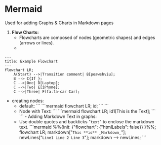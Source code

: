 # Mermaid
Used for adding Graphs & Charts in Markdown pages

1. __Flow Charts:__
   - Flowcharts are composed of nodes (geometric shapes) and edges (arrows or lines).
   - 
```mermaid
---
title: Example Flowchart
---
flowchart LR;
    A(Start) -->|Transition comment| B[poawshviu];
    B --> C{If };
    C -->|One| D[Laptop];
    C -->|Two| E[iPhone];
    C -->|Three| F[fa:fa-car Car];
```
   - creating nodes:
     - default:
       \```
       \```mermaid
           flowchart LR;
               id;
       \```
       \```
     - Node with Text:
       \```
       \```mermaid
           flowchart LR;
               id1[This is the Text];
       \```
       \```
    - Adding Markdown Text in graphs:
      - Use double quotes and backticks "` text `" to enclose the markdown text.
         \```mermaid
         %%{init: {"flowchart": {"htmlLabels": false}} }%%;
         flowchart LR;
         markdown["`This **is** _Markdown_`"];
         newLines["`Line1
         Line 2
         Line 3`"];
         markdown --> newLines;
         \```
